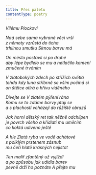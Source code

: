 ```yaml
---
title: Přes paletu
contentType: poetry
---
```


<section>

_Vilému Plockovi_

_Nad sebe sama vybrané věci vrší  
z němoty vzrůstá do ticha  
trhlinou smutku Sírnou barvu má_

</section>

<section>

_On město postavil si po druhé  
aby lépe bydlelo se mu a netlačilo kamení  
zmučené trváním_

</section>

<section>

_V zlatobokých zdech po střížích světla  
tehda kdy luna stříbrně se vším počíná si  
on štětce otírá o hřívu viděného_

</section>

<section>

_Dívejte se V zlatém pýření rána  
Komu se to zdáme barvy ptají se  
a s plachostí vcházejí do růžiště obrazů_

</section>

<section>

_Jak horní dětský ret tak něžně odchlípen  
je povrch všeho a křídlatí mu uměním  
co koktá udiveno ještě_

</section>

<section>

_A hle Zlatá ryba ve vodě achátové  
s polklým prstenem zásnub  
mu čeří hlatě krásných nejistot_

</section>

<section>

_Ten malíř zfantěný už vyjíždí  
a po způsobu jak udidla barev  
pevně drží ho poznáte A přejte mu_

</section>
